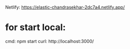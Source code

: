 Netlify: https://elastic-chandrasekhar-2dc7a4.netlify.app/

# for start local:
  cmd: npm start
  curl: http://localhost:3000/